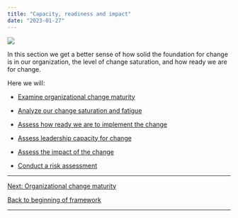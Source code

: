 ```yaml
---
title: "Capacity, readiness and impact"
date: "2023-01-27"
---
```


![](images/Strategizing.png)

In this section we get a better sense of how solid the foundation for change is in our organization, the level of change saturation, and how ready we are for change.

Here we will:

- [Examine organizational change maturity](https://articles.alpha.canada.ca/framework-for-leading-change/capacity-readiness-and-impact/organizational-change-maturity/)

- [Analyze our change saturation and fatigue](https://articles.alpha.canada.ca/framework-for-leading-change/change-saturation-and-fatigue/)

- [Assess how ready we are to implement the change](https://articles.alpha.canada.ca/framework-for-leading-change/assess-how-ready-we-are-to-implement-the-change/)

- [Assess leadership capacity for change](https://articles.alpha.canada.ca/framework-for-leading-change/assess-our-leaderships-capacity-for-change/)

- [Assess the impact of the change](https://articles.alpha.canada.ca/framework-for-leading-change/assessing-the-impact/)

- [Conduct a risk assessment](https://articles.alpha.canada.ca/framework-for-leading-change/understanding-our-risks/)

* * *

[Next: Organizational change maturity](https://articles.alpha.canada.ca/framework-for-leading-change/capacity-readiness-and-impact/organizational-change-maturity/)

[Back to beginning of framework](https://articles.alpha.canada.ca/framework-for-leading-change/home/)

* * *
